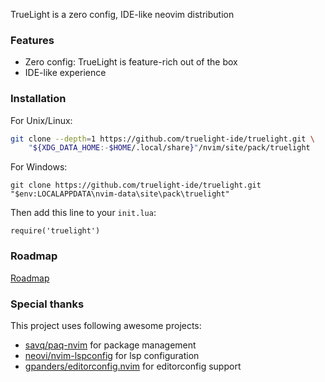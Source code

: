 TrueLight is a zero config, IDE-like neovim distribution

### Features
- Zero config: TrueLight is feature-rich out of the box
- IDE-like experience

### Installation

For Unix/Linux:

```sh
git clone --depth=1 https://github.com/truelight-ide/truelight.git \
    "${XDG_DATA_HOME:-$HOME/.local/share}"/nvim/site/pack/truelight
```

For Windows:

```
git clone https://github.com/truelight-ide/truelight.git "$env:LOCALAPPDATA\nvim-data\site\pack\truelight"
```

Then add this line to your `init.lua`:

```
require('truelight')
```

### Roadmap
[Roadmap](https://github.com/orgs/truelight-ide/projects/1)

### Special thanks

This project uses following awesome projects:
- [savq/paq-nvim](https://github.com/savq/paq-nvim) for package management
- [neovi/nvim-lspconfig](https://github.com/neovim/nvim-lspconfig) for lsp configuration
- [gpanders/editorconfig.nvim](https://github.com/gpanders/editorconfig.nvim) for editorconfig support
